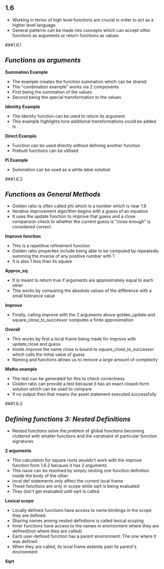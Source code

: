 1.6
- 

- Working in terms of high level functions are crucial in order to act as a higher level language
- General patterns can be made into concepts which can accept other functions as arguments or return functions as values

###1.6.1

***Functions as arguments***
- 

**Summation Example**
- The example creates the function summation which can be shared
- The "combination example" works via 2 components
- First being the summation of the values
- Second being the special transformation to the values

**Identity Example**
- The identity function can be used to return its argument
- This example highlights how additional transformations could be added in

**Direct Example**
- Function can be used directly without defining another function
- Prebuilt functions can be utilised 

**Pi Example**
- Summation can be used as a white label solution 

###1.6.2

***Functions as General Methods***
- 

- Golden ratio  is often called phi which is a number which is near 1.6
- Iterative improvement algorithm begins with a guess of an equation 
- It uses the update function to improve that guess and a close comparison check to whether the current guess is "close enough" is considered correct.

**Improve function**
- This is a repetitive refinement function
- Golden ratio  properties include being able to be computed by repeatedly summing the inverse of any positive number with 1
- It is also 1 less than its square

**Approx_eq**
- It is meant to return true if arguments are approximately equal to each other
- This works by comparing the absolute values of the difference with a small tolerance value 

**Improve**
- Finally, calling improve with the 2 arguments above golden_update and square_close_to_successor computes a finite approximation

**Overall**
- This works by first a local frame being made for improve with update,close and guess
- Inside improve the name close is bound to square_close_to_successor which calls the initial value of guess
- Naming and functions allows us to remove a large amount of complexity

**Maths example**
- The test can be generated for this to check correctness
- Golden ratio can provide a test because it has an exact closed-form solution which can be used to compare
- If no output then that means the asset statement executed successfully

###1.6.3

***Defining functions 3: Nested Definitions***
- 

- Nested functions solve the problem of global functions becoming cluttered with smaller functions and the constraint of particular function signatures

**2 arguments**
- This calculation for square roots wouldn't work with the improve function from 1.6.2 because it has 2 arguments
- This issue can be resolved by simply nesting one function definition inside the body of the other
- local def statements only affect the current local frame
- These functions are only in scope while sqrt is being evaluated
- They don't get evaluated until sqrt is called

**Lexical scope**
- Locally defined functions have access to name bindings in the scope they are defined.
- Sharing names among nested definitions is called lexical scoping 
- Inner functions have access to the names in environment where they are defined(not where they are called)
- Each user-defined function has a parent environment: The one where it was defined
- When they are called, its local frame extends past its parent's environment 



**Sqrt**
















